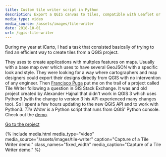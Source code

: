 ```yaml
---
title: Custom tile writer script in Python
description: Export a QGIS canvas to tiles, compatible with Leaflet or Mapbox.
media_type: video
media_source: /assets/images/tile-writer
date: 2018-10-01
url: /qgis-tile-writer
---
```


During my year at iCarto, I had a task that consisted basically of trying to find an efficient way to create tiles from a QGIS project.

They uses to create applications with multples features on maps. Usually with a base map over which uses to have several GeoJSON with a specific look and style. They were looking for a way where cartographers and map designers could export their designs directly from QGIS with no intervention of any engineer.
Then [Francisco Puga](https://twitter.com/fpuga) put me on the trail of a project called Tile Writer following a question in GIS Stack Exchange. It was and old project created by Alexander Hajnal that didn't work in QGIS 3 which uses Python3 (with the change to version 3 his API experienced many changes too). So I spent a few hours updating to the new QGIS API and to work with Python3.
_Tile Writer_ is a Python script that runs from QGIS' Python console. Check out the [demo](https://www.luissevillano.net/tile-writer/map/#12/40.4425/-3.7012).

[Go to the project](https://github.com/LuisSevillano/tile-writer)

{% include media.html media_type="video"
media_source="/assets/images/tile-writer" caption="Capture of a Tile Writer demo." class_names="fixed_width" media_caption="Capture of a Tile Writer demo." %}

